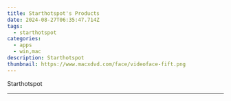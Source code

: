 ```yaml
---
title: Starthotspot's Products
date: 2024-08-27T06:35:47.714Z
tags: 
  - starthotspot
categories: 
  - apps
  - win,mac
description: Starthotspot
thumbnail: https://www.macxdvd.com/face/videoface-fift.png
---
```


Starthotspot

<!--__INIT__BEGIN__TAG__PRODUCTS__LIST__-->
<!--__INIT__END__TAG__PRODUCTS__LIST__-->

<!--__INIT__BEGIN__TAG__FEED_PRODUCTS__LIST__-->
<!--__INIT__END__TAG__FEED_PRODUCTS__LIST__-->


<hr>


